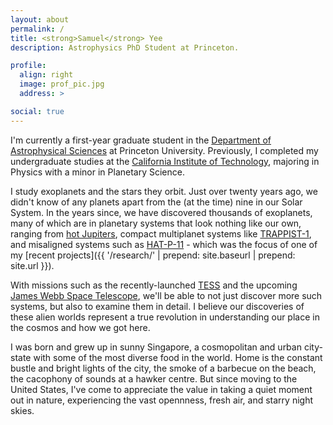 ```yaml
---
layout: about
permalink: /
title: <strong>Samuel</strong> Yee
description: Astrophysics PhD Student at Princeton.

profile:
  align: right
  image: prof_pic.jpg
  address: >

social: true
---
```


I'm currently a first-year graduate student in the [Department of Astrophysical Sciences](https://www.astro.princeton.edu) at Princeton University. Previously, I completed my undergraduate studies at the [California Institute of Technology](https://www.caltech.edu), majoring in Physics with a minor in Planetary Science.

I study exoplanets and the stars they orbit. Just over twenty years ago, we didn't know of any planets apart from the (at the time) nine in our Solar System. In the years since, we have discovered thousands of exoplanets, many of which are in planetary systems that look nothing like our own, ranging from [hot Jupiters](https://en.wikipedia.org/wiki/Hot_Jupiter), compact multiplanet systems like [TRAPPIST-1](http://www.trappist.one/), and misaligned systems such as [HAT-P-11](https://arxiv.org/abs/1805.09352) - which was the focus of one of my [recent projects]({{ '/research/' | prepend: site.baseurl | prepend: site.url }}).

With missions such as the recently-launched [TESS](https://tess.gsfc.nasa.gov/) and the upcoming [James Webb Space Telescope](https://www.jwst.nasa.gov/), we'll be able to not just discover more such systems, but also to examine them in detail. I believe our discoveries of these alien worlds represent a true revolution in understanding our place in the cosmos and how we got here.

I was born and grew up in sunny Singapore, a cosmopolitan and urban city-state with some of the most diverse food in the world. Home is the constant bustle and bright lights of the city, the smoke of a barbecue on the beach, the cacophony of sounds at a hawker centre. But since moving to the United States, I've come to appreciate the value in taking a quiet moment out in nature, experiencing the vast opennness, fresh air, and starry night skies.
